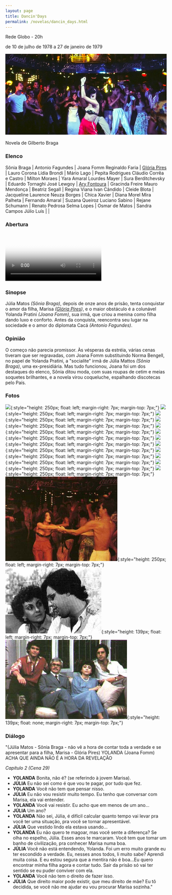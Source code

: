 ```yaml
---
layout: page
title: Dancin'Days
permalink: /novelas/dancin_days.html
---
```


Rede Globo - 20h

de 10 de julho de 1978 a 27 de janeiro de 1979

![Dancin'Days](/novelas/img/dancin_days_logo.jpg)

Novela de Gilberto Braga

### Elenco

Sônia Braga | Antonio Fagundes | Joana Fomm
Reginaldo Faria | [Glória Pires](/novelas/gloria_pires.html) | Lauro Corona
Lídia Brondi | Mário Lago | Pepita Rodrigues
Cláudio Corrêa e Castro | Milton Moraes | Yara Amaral
Lourdes Mayer | Sura Berditchevsky | Eduardo Tornaghi
José Lewgoy | [Ary Fontoura](/novelas/ary_fontoura.html) | Gracinda Freire
Mauro Mendonça | Beatriz Segall | Regina Viana
Ivan Cândido | Cleide Blota | Jacqueline Laurence
Neuza Borges | Chica Xavier | Diana Morel
Mira Palheta | Fernando Amaral | Suzana Queiroz
Luciano Sabino | Rejane Schumann | Renato Pedrosa
Selma Lopes | Osmar de Matos | Sandra Campos
Júlio Luís	| |

### Abertura

<video poster="/novelas/img/dancin_days_abertura.png" id="player" playsinline controls>
    <source src="http://srv.victor3d.com.br/novelas/dancin_days_1978.mp4" type="video/mp4">
</video>

### Sinopse

Júlia Matos *(Sônia Braga)*, depois de onze anos de prisão, tenta conquistar o amor da filha, Marisa *([Glória Pires](/novelas/gloria_pires.html))*, e o maior obstáculo é a colunável Yolanda Pratini *(Joana Fomm)*, sua irmã, que criou a menina como filha dando luxo e conforto. Antes da conquista, reencontra seu lugar na sociedade e o amor do diplomata Cacá *(Antonio Fagundes)*.

### Opinião

O começo não parecia promissor. Às vésperas da estréia, várias cenas tiveram que ser regravadas, com Joana Fomm substituindo Norma Bengell, no papel de Yolanda Pratini, a "socialite" irmã de Júlia Mattos *(Sônia Braga)*, uma ex-presidiária. Mas tudo funcionou, Joana foi um dos destaques do elenco, Sônia ditou moda, com suas roupas de cetim e meias soquetes brilhantes, e a novela virou coqueluche, espalhando discotecas pelo País.

### Fotos

![](/novelas/img/.jpg){:style="height: 250px; float: left; margin-right: 7px; margin-top: 7px;"}
![](/novelas/img/.jpg){:style="height: 250px; float: left; margin-right: 7px; margin-top: 7px;"}
![](/novelas/img/.jpg){:style="height: 250px; float: left; margin-right: 7px; margin-top: 7px;"}
![](/novelas/img/.jpg){:style="height: 250px; float: left; margin-right: 7px; margin-top: 7px;"}
![](/novelas/img/.jpg){:style="height: 250px; float: left; margin-right: 7px; margin-top: 7px;"}
![](/novelas/img/.jpg){:style="height: 250px; float: left; margin-right: 7px; margin-top: 7px;"}
![](/novelas/img/.jpg){:style="height: 250px; float: left; margin-right: 7px; margin-top: 7px;"}
![](/novelas/img/.jpg){:style="height: 250px; float: left; margin-right: 7px; margin-top: 7px;"}
![](/novelas/img/.jpg){:style="height: 250px; float: left; margin-right: 7px; margin-top: 7px;"}
![](/novelas/img/.jpg){:style="height: 250px; float: left; margin-right: 7px; margin-top: 7px;"}
![](/novelas/img/.jpg){:style="height: 250px; float: left; margin-right: 7px; margin-top: 7px;"}
![](/novelas/img/.jpg){:style="height: 250px; float: left; margin-right: 7px; margin-top: 7px;"}
![Sonia Braga](/novelas/img/dancin_days_sonia_danca.jpg){:style="height: 250px; float: left; margin-right: 7px; margin-top: 7px;"}
![Beatriz Segall e Antônio Fagundes](/novelas/img/dancin_days_b_segal_e_a_fagundes.jpg){:style="height: 139px; float: left; margin-right: 7px; margin-top: 7px;"}
![Família: Lauro Corona, Claudio Corrêa e Castro,Beatriz Segall e Antônio Fagundes](/novelas/img/dancin_days_familia.jpg){:style="height: 139px; float: none; margin-right: 7px; margin-top: 7px;"}

### Diálogo

"(Júlia Matos - Sônia Braga - não vê a hora de contar toda a verdade e se apresentar para a filha, Marisa - Glória Pires)
YOLANDA (Joana Fomm) ACHA QUE AINDA NÃO É A HORA DA REVELAÇÃO

*Capítulo 2 (Cena 29)*

* **YOLANDA** Bonita, não é? (se referindo à jovem Marisa).
* **JÚLIA** Eu não sei como é que vou te pagar, por tudo que fez.
* **YOLANDA** Você não tem que pensar nisso.
* **JÚLIA** Eu não vou resistir muito tempo. Eu tenho que conversar com Marisa, ela vai entender.
* **YOLANDA** Você vai resistir. Eu acho que em menos de um ano...
* **JÚLIA** Um ano?
* **YOLANDA** Não sei, Júlia, é difícil calcular quanto tempo vai levar pra você ter uma situação, pra você se tornar apresentável.
* **JÚLIA** Que vestido lindo ela estava usando...
* **YOLANDA** Eu não quero te magoar, mas você sente a diferença? Se olha no espelho, Júlia. Esses anos te marcaram. Você tem que tomar um banho de civilização, pra conhecer Marisa numa boa.
* **JÚLIA** Você não está entendendo, Yolanda. Foi um erro muito grande eu ter escondido a verdade. Eu, nesses anos todos, li muito sabe? Aprendi muita coisa. E eu estou segura que a mentira não é boa...Eu quero encontrar minha filha agora e contar tudo. Sair da prisão só vai ter sentido se eu puder conviver com ela.
* **YOLANDA** Você não tem o direito de fazer isso.
* **JÚLIA** Que direito maior pode existir, que meu direito de mãe? Eu tô decidida, se você não me ajudar eu vou procurar Marisa sozinha."
